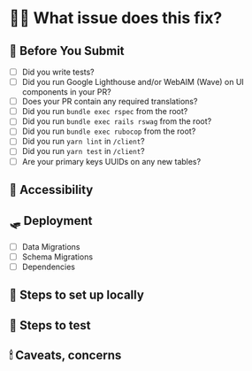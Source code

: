 # 💅🏼 What issue does this fix?
<!-- Which Github Issue is this related to?  Summarize the work in a sentence or two.  DO NOT use "Fixes #123" or anything that will auto-close the ticket, we want the ticket open until it's QAed. -->

## 🍂 Before You Submit
<!-- Check steps as necessary - this list is a reminder -->
* [ ] Did you write tests?
* [ ] Did you run Google Lighthouse and/or WebAIM (Wave) on UI components in your PR?
* [ ] Does your PR contain any required translations?
* [ ] Did you run `bundle exec rspec` from the root?
* [ ] Did you run `bundle exec rails rswag` from the root?
* [ ] Did you run `bundle exec rubocop` from the root?
* [ ] Did you run `yarn lint` in `/client`?
* [ ] Did you run `yarn test` in `/client`?
* [ ] Are your primary keys UUIDs on any new tables?

## 🏺 Accessibility
<!-- Did you find any accessibilty issues in your UI components?  Did you mitigate them?  If not, link the bug tickets you filed for mitigation. -->

## 🛷 Deployment
<!-- What do we need to know to deploy this code out? -->
* [ ] Data Migrations
* [ ] Schema Migrations
* [ ] Dependencies

## 🧵 Steps to set up locally

<!--
A list of things you need to change to get the code going
* Any new environment variables
* Any build steps
* Any docker changes
* Any migrations or tasks that need to run manually
-->

## 🧳 Steps to test
<!-- Outline how to confirm the changes. Very similar to the **Steps to Reproduce** from tickets -->

## 🕯 Caveats, concerns
<!-- Anything you'd like to bring to the attention of reviewers -->
